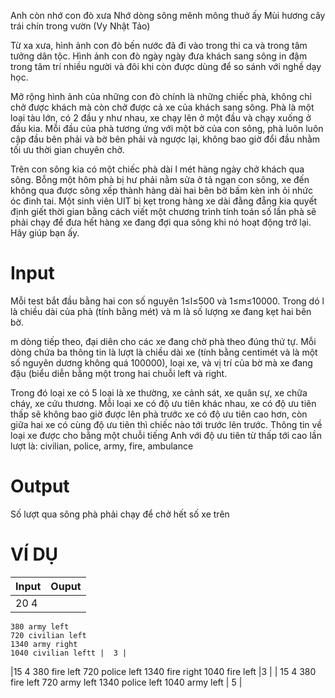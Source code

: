 Anh còn nhớ con đò xưa
Nhớ dòng sông mênh mông thuở ấy
Mùi hương cây trái chín trong vườn
(Vy Nhật Tảo)

Từ xa xưa, hình ảnh con đò bến nước đã đi vào trong thi ca và trong tâm tưởng dân tộc. Hình ảnh con đò ngày ngày đưa khách sang sông in đậm trong tâm trí nhiều người và đôi khi còn được dùng để so sánh với nghề dạy học.

Mở rộng hình ảnh của những con đò chính là những chiếc phà, không chỉ chở được khách mà còn chở được cả xe của khách sang sông. Phà là một loại tàu lớn, có 2 đầu y như nhau, xe chạy lên ở một đầu và chạy xuống ở đầu kia. Mỗi đầu của phà tương ứng với một bờ của con sông, phà luôn luôn cập đầu bên phải và bờ bên phải và ngược lại, không bao giờ đổi đầu nhằm tối ưu thời gian chuyên chở.

Trên con sông kia có một chiếc phà dài l mét hàng ngày chở khách qua sông. Bỗng một hôm phà bị hư phải nằm sửa ở tả ngạn con sông, xe đến không qua được sông xếp thành hàng dài hai bên bờ bấm kèn inh ỏi nhức óc đinh tai. Một sinh viên UIT bị kẹt trong hàng xe dài đằng đẵng kia quyết định giết thời gian bằng cách viết một chương trình tính toán số lần phà sẽ phải chạy để đưa hết hàng xe đang đợi qua sông khi nó hoạt động trở lại. Hãy giúp bạn ấy.

# Input
Mỗi test bắt đầu bằng hai con số nguyên 1≤l≤500 và 1≤m≤10000. Trong dó l là chiều dài của phà (tính bằng mét) và m là số lượng xe đang kẹt hai bên bờ.

m dòng tiếp theo, đại diên cho các xe đang chờ phà theo đúng thứ tự. Mỗi dòng chứa ba thông tin là lượt là chiều dài xe (tính bằng centimét và là một số nguyên dương không quá 100000), loại xe, và vị trí của bờ mà xe đang đậu (biểu diễn bằng một trong hai chuỗi left và right.

Trong đó loại xe có 5 loại là xe thường, xe cảnh sát, xe quân sự, xe chữa cháy, xe cứu thương. Mỗi loại xe có độ ưu tiên khác nhau, xe có độ ưu tiên thấp sẽ không bao giờ được lên phà trước xe có độ ưu tiên cao hơn, còn giữa hai xe có cùng độ ưu tiên thì chiếc nào tới trước lên trước. Thông tin về loại xe được cho bằng một chuỗi tiếng Anh với độ ưu tiên từ thấp tới cao lần lượt là: civilian, police, army, fire, ambulance

# Output
Số lượt qua sông phà phải chạy để chở hết số xe trên

# VÍ DỤ
| Input                                             | Ouput |
|---------------------------------------------------|-------|
| 	20 4
	380 army left
	720 civilian left
	1340 army right
	1040 civilian leftt |  3 |
|15 4
	380 fire left
	720 police left
	1340 fire right
	1040 fire left |3 |
| 15 4
	380 fire left
	720 army left
	1340 police left
	1040 army left | 5 |